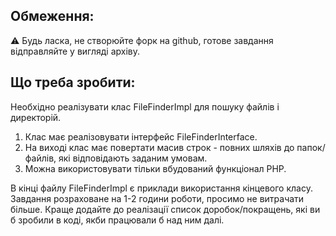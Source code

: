 ## Обмеження:
⚠️ Будь ласка, не створюйте форк на github, готове завдання відправляйте у вигляді архіву.

## Що треба зробити:
Необхідно реалізувати клас FileFinderImpl для пошуку файлів і директорій.

1. Клас має реалізовувати інтерфейс FileFinderInterface.
2. На виході клас має повертати масив строк - повних шляхів до папок/файлів, які відповідають заданим умовам.
3. Можна використовувати тільки вбудований функціонал PHP.

В кінці файлу FileFinderImpl є приклади використання кінцевого класу.
Завдання розраховане на 1-2 години роботи, просимо не витрачати більше. Краще додайте до реалізації список доробок/покращень, які ви б зробили в коді, якби працювали б над ним далі.
